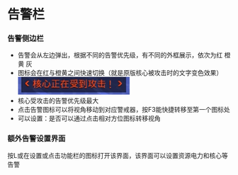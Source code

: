 # 告警栏
### 告警侧边栏
- 告警会从左边弹出，根据不同的告警优先级，有不同的外框展示，依次为红 橙黄 灰  
- 图标会在红与橙黄之间快速切换（就是原版核心被攻击时的文字变色效果）
 ![alt text](图/演示.gif)
- 核心受攻击的告警优先级最大  
- 点击告警图标可以将视角移动到对应警戒器，按F3能快捷转移至第一个图标处
- 可以设置：是否可以通过点击相对方位图标转移视角
### 额外告警设置界面
按L或在设置或点击功能栏的图标打开该界面，该界面可以设置资源电力和核心等告警